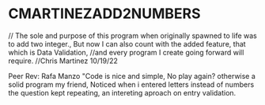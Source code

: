 # CMARTINEZADD2NUMBERS
// The sole and purpose of this program when originally spawned to life was to add two integer., But now I can also count with the added feature, that which is Data Validation, 
//and every program I create going forward will require.
//Chris Martinez 10/19/22


Peer Rev: Rafa Manzo
  "Code is nice and simple, No play again? otherwise a solid program my friend, Noticed when i entered letters instead of numbers the question kept repeating, an intereting aproach on entry validation.
